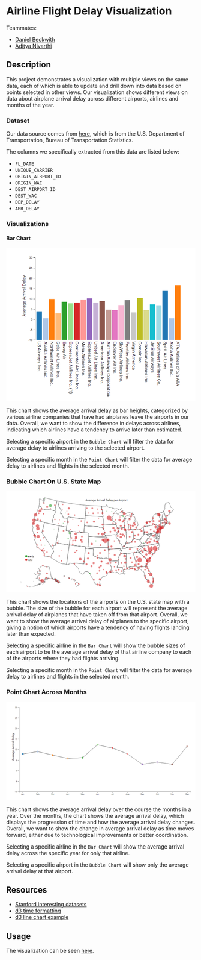 Airline Flight Delay Visualization
===============================

Teammates:
* [Daniel Beckwith](https://github.com/dbeckwith)
* [Aditya Nivarthi](https://github.com/SIZMW)

## Description
This project demonstrates a visualization with multiple views on the same data, each of which is able to update and drill down into data based on points selected in other views. Our visualization shows different views on data about airplane arrival delay across different airports, airlines and months of the year.

### Dataset
Our data source comes from [here](http://www.transtats.bts.gov/DL_SelectFields.asp?Table_ID=236), which is from the U.S. Department of Transportation, Bureau of Transportation Statistics.

The columns we specifically extracted from this data are listed below:
* `FL_DATE`
* `UNIQUE_CARRIER`
* `ORIGIN_AIRPORT_ID`
* `ORIGIN_WAC`
* `DEST_AIRPORT_ID`
* `DEST_WAC`
* `DEP_DELAY`
* `ARR_DELAY`

### Visualizations
#### Bar Chart
![Bar Chart](/img/bar-chart.png)

This chart shows the average arrival delay as bar heights, categorized by various airline companies that have had airplanes leave the airports in our data. Overall, we want to show the difference in delays across airlines, indicating which airlines have a tendency to arrive later than estimated.

Selecting a specific airport in the `Bubble Chart` will filter the data for average delay to airlines arriving to the selected airport.

Selecting a specific month in the `Point Chart` will filter the data for average delay to airlines and flights in the selected month.

### Bubble Chart On U.S. State Map
![Bubble Map](/img/bubble-map.png)

This chart shows the locations of the airports on the U.S. state map with a bubble. The size of the bubble for each airport will represent the average arrival delay of airplanes that have taken off from that airport. Overall, we want to show the average arrival delay of airplanes to the specific airport, giving a notion of which airports have a tendency of having flights landing later than expected.

Selecting a specific airline in the `Bar Chart` will show the bubble sizes of each airport to be the average arrival delay of that airline company to each of the airports where they had flights arriving.

Selecting a specific month in the `Point Chart` will filter the data for average delay to airlines and flights in the selected month.

### Point Chart Across Months
![Point Chart](/img/point-chart.png)

This chart shows the average arrival delay over the course the months in a year. Over the months, the chart shows the average arrival delay, which displays the progression of time and how the average arrival delay changes. Overall, we want to show the change in average arrival delay as time moves forward, either due to technological improvements or better coordination.

Selecting a specific airline in the `Bar Chart` will show the average arrival delay across the specific year for only that airline.

Selecting a specific airport in the `Bubble Chart` will show only the average arrival delay at that airport.

## Resources
* [Stanford interesting datasets](http://cjlab.stanford.edu/2015/09/30/lab-launch-and-data-sets/)
* [d3 time formatting](http://bl.ocks.org/zanarmstrong/ca0adb7e426c12c06a95)
* [d3 line chart example](https://bl.ocks.org/mbostock/3883245)

## Usage
The visualization can be seen [here](https://sizmw.github.io/airline-flight-delay/).

